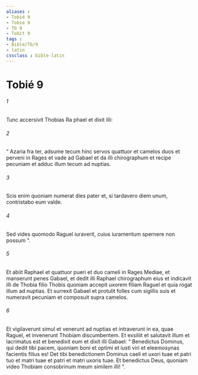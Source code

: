```yaml
---
aliases : 
- Tobié 9
- Tobie 9
- Tb 9
- Tobit 9
tags : 
- Bible/Tb/9
- latin
cssclass : bible-latin
---
```


# Tobié 9

###### 1
Tunc accersivit Thobias Ra phael et dixit illi: 
###### 2
“ Azaria fra ter, adsume tecum hinc servos quattuor et camelos duos et perveni in Rages et vade ad Gabael et da illi chirographum et recipe pecuniam et adduc illum tecum ad nuptias. 
###### 3
Scis enim quoniam numerat dies pater et, si tardavero diem unum, contristabo eum valde. 
###### 4
Sed vides quomodo Raguel iuraverit, cuius iuramentum spernere non possum ”. 
###### 5
Et abiit Raphael et quattuor pueri et duo cameli in Rages Mediae, et manserunt penes Gabael, et dedit illi Raphael chirographum eius et indicavit illi de Thobia filio Thobis quoniam accepit uxorem filiam Raguel et quia rogat illum ad nuptias. Et surrexit Gabael et protulit folles cum sigillis suis et numeravit pecuniam et composuit supra camelos. 
###### 6
Et vigilaverunt simul et venerunt ad nuptias et intraverunt in ea, quae Raguel, et invenerunt Thobiam discumbentem. Et exsiliit et salutavit illum et lacrimatus est et benedixit eum et dixit illi Gabael: “ Benedictus Dominus, qui dedit tibi pacem, quoniam boni et optimi et iusti viri et eleemosynas facientis filius es! Det tibi benedictionem Dominus caeli et uxori tuae et patri tuo et matri tuae et patri et matri uxoris tuae. Et benedictus Deus, quoniam video Thobiam consobrinum meum similem illi! ”.
